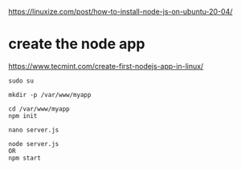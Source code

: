 https://linuxize.com/post/how-to-install-node-js-on-ubuntu-20-04/

# create the node app

https://www.tecmint.com/create-first-nodejs-app-in-linux/
  
    sudo su

    mkdir -p /var/www/myapp

    cd /var/www/myapp
    npm init

    nano server.js
    
    node server.js
    OR
    npm start
    
